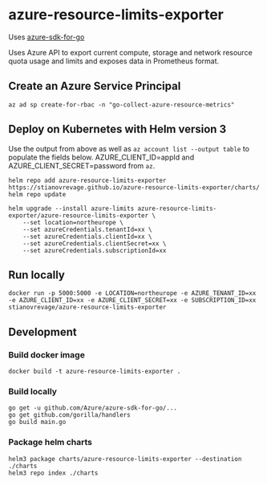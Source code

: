 # azure-resource-limits-exporter

Uses [azure-sdk-for-go](https://github.com/Azure/azure-sdk-for-go)

Uses Azure API to export current compute, storage and network resource
quota usage and limits and exposes data in Prometheus format.

## Create an Azure Service Principal

    az ad sp create-for-rbac -n "go-collect-azure-resource-metrics"

## Deploy on Kubernetes with Helm version 3

Use the output from above as well as `az account list --output table` to populate the fields below. AZURE_CLIENT_ID=appId and AZURE_CLIENT_SECRET=password from `az`.

    helm repo add azure-resource-limits-exporter https://stianovrevage.github.io/azure-resource-limits-exporter/charts/
    helm repo update

    helm upgrade --install azure-limits azure-resource-limits-exporter/azure-resource-limits-exporter \
        --set location=northeurope \
        --set azureCredentials.tenantId=xx \
        --set azureCredentials.clientId=xx \
        --set azureCredentials.clientSecret=xx \
        --set azureCredentials.subscriptionId=xx

## Run locally

    docker run -p 5000:5000 -e LOCATION=northeurope -e AZURE_TENANT_ID=xx -e AZURE_CLIENT_ID=xx -e AZURE_CLIENT_SECRET=xx -e SUBSCRIPTION_ID=xx stianovrevage/azure-resource-limits-exporter

## Development

### Build docker image

    docker build -t azure-resource-limits-exporter .

### Build locally

    go get -u github.com/Azure/azure-sdk-for-go/...
    go get github.com/gorilla/handlers
    go build main.go

### Package helm charts

    helm3 package charts/azure-resource-limits-exporter --destination ./charts
    helm3 repo index ./charts
